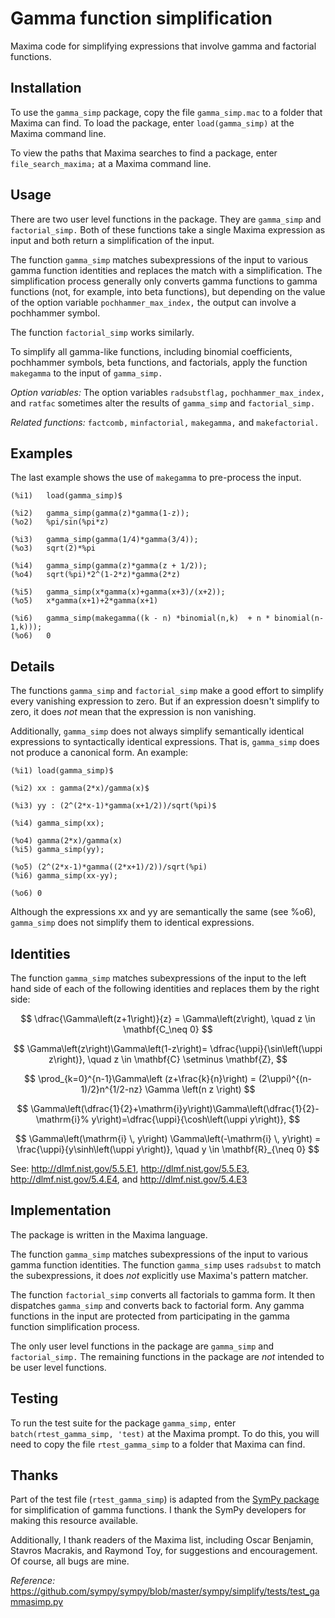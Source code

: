 # Gamma function simplification

Maxima code for simplifying expressions that involve gamma and factorial functions. 

## Installation

To use the `gamma_simp` package, copy the file `gamma_simp.mac` to a folder that Maxima can find. To load the package, enter `load(gamma_simp)` at the Maxima command line.

To view the paths that Maxima searches to find a package, enter `file_search_maxima;` at a Maxima command line. 

## Usage

There are two user level functions in the package. They are `gamma_simp` and `factorial_simp.` Both of these functions take a single Maxima expression as input and both return a simplification of the input. 

The function `gamma_simp` matches subexpressions of the input to various gamma function identities and replaces the match with a simplification. The simplification process generally only converts gamma functions to gamma functions (not, for example,
into beta functions), but depending on the value of the option variable `pochhammer_max_index,` the output can involve a pochhammer symbol.

The function `factorial_simp` works similarly. 

To simplify all gamma-like functions, including binomial coefficients, pochhammer symbols, beta functions, and factorials, apply the function `makegamma` to the input of `gamma_simp.` 

_Option variables:_ The option variables `radsubstflag,` `pochhammer_max_index,` and `ratfac` sometimes alter the results of `gamma_simp` and `factorial_simp.` 

_Related functions:_ `factcomb,` `minfactorial,` `makegamma,` and `makefactorial.`

## Examples

The last example shows the use of `makegamma` to pre-process the input.
~~~
(%i1)	load(gamma_simp)$

(%i2)	gamma_simp(gamma(z)*gamma(1-z));
(%o2)	%pi/sin(%pi*z)

(%i3)	gamma_simp(gamma(1/4)*gamma(3/4));
(%o3)	sqrt(2)*%pi

(%i4)	gamma_simp(gamma(z)*gamma(z + 1/2));
(%o4)	sqrt(%pi)*2^(1-2*z)*gamma(2*z)

(%i5)	gamma_simp(x*gamma(x)+gamma(x+3)/(x+2));
(%o5)	x*gamma(x+1)+2*gamma(x+1)

(%i6)	gamma_simp(makegamma((k - n) *binomial(n,k)  + n * binomial(n-1,k)));
(%o6)	0
~~~

## Details

The functions `gamma_simp` and `factorial_simp` make a good effort to simplify every vanishing expression to zero. But if an expression doesn't simplify to zero, it does _not_ mean that the expression is non vanishing.

Additionally, `gamma_simp` does not always simplify semantically identical expressions to syntactically identical expressions. That is, `gamma_simp` does not produce a canonical form. An example:

~~~
(%i1) load(gamma_simp)$

(%i2) xx : gamma(2*x)/gamma(x)$

(%i3) yy : (2^(2*x-1)*gamma(x+1/2))/sqrt(%pi)$

(%i4) gamma_simp(xx);

(%o4) gamma(2*x)/gamma(x)
(%i5) gamma_simp(yy);

(%o5) (2^(2*x-1)*gamma((2*x+1)/2))/sqrt(%pi)
(%i6) gamma_simp(xx-yy);

(%o6) 0

~~~
Although the expressions xx and yy are semantically the same (see %o6), `gamma_simp` does not simplify them to identical expressions.


## Identities

The function `gamma_simp` matches subexpressions of the input to the left hand side of each of the following identities and replaces them by the right side:

$$ 
\dfrac{\Gamma\left(z+1\right)}{z} = \Gamma\left(z\right), \quad z \in \mathbf{C_\neq 0} 
$$ 

$$ 
\Gamma\left(z\right)\Gamma\left(1-z\right)= \dfrac{\uppi}{\sin\left(\uppi z\right)},  \quad z \in \mathbf{C} \setminus \mathbf{Z}, 
$$

$$
\prod_{k=0}^{n-1}\Gamma\left (z+\frac{k}{n}\right) = (2\uppi)^{(n-1)/2}n^{1/2-nz}  \Gamma \left(n z \right)
$$

$$
\Gamma\left(\dfrac{1}{2}+\mathrm{i}y\right)\Gamma\left(\dfrac{1}{2}-\mathrm{i}%
y\right)=\dfrac{\uppi}{\cosh\left(\uppi y\right)},
$$

$$
\Gamma\left(\mathrm{i} \, y\right) \Gamma\left(-\mathrm{i} \, y\right)  = 
\frac{\uppi}{y\sinh\left(\uppi y\right)}, \quad y \in \mathbf{R}_{\neq 0}
$$

See: http://dlmf.nist.gov/5.5.E1, http://dlmf.nist.gov/5.5.E3, http://dlmf.nist.gov/5.4.E4, and http://dlmf.nist.gov/5.4.E3 

## Implementation

The package is written in the Maxima language.

The function `gamma_simp` matches subexpressions of the input to various gamma function identities. The function `gamma_simp` uses `radsubst` to match the subexpressions, it does _not_ explicitly use Maxima's pattern matcher.

The function `factorial_simp` converts all factorials to gamma form. It then dispatches `gamma_simp` and converts back to factorial form. Any gamma functions in
the input are protected from participating in the gamma function simplification process.

The only user level functions in the package are `gamma_simp` and `factorial_simp.`
The remaining functions in the package are _not_ intended to be user level functions. 


## Testing

To run the test suite for the package `gamma_simp,` enter `batch(rtest_gamma_simp, 'test)` at the Maxima prompt. To do this, you will need to copy the file `rtest_gamma_simp` to a folder that Maxima can find. 


## Thanks

Part of the test file (`rtest_gamma_simp`) is adapted from the [SymPy package](https://www.sympy.org/en/index.html) for simplification of gamma functions. I thank the SymPy developers for making this resource available.

Additionally, I thank readers of the Maxima list, including Oscar Benjamin, Stavros Macrakis, and Raymond Toy, for suggestions and encouragement. Of course, all bugs are mine.

_Reference:_ https://github.com/sympy/sympy/blob/master/sympy/simplify/tests/test_gammasimp.py
